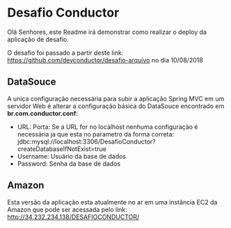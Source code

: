 # Desafio Conductor

Olá Senhores, este Readme irá demonstrar como realizar o deploy da aplicação de desafio.

O desafio foi passado a partir deste link: https://github.com/devconductor/desafio-arquivo no dia 10/08/2018

## DataSouce
A unica configuração necessária para subir a aplicação Spring MVC em um servidor Web é alterar a configuração básica do DataSouce encontrado em **br.com.conductor.conf**: 

- URL: Porta: Se a URL for no localhost nenhuma configuração é necessária ja que esta no parametro da forma correta: jdbc:mysql://localhost:3306/DesafioConductor?createDatabaseIfNotExist=true 
- Username: Usuário da base de dados
- Password: Senha da base de dados

## Amazon
Esta versão da aplicação esta atualmente no ar em uma instância EC2 da Amazon que pode ser acessada pelo link: http://34.232.234.138/DESAFIOCONDUCTOR/
